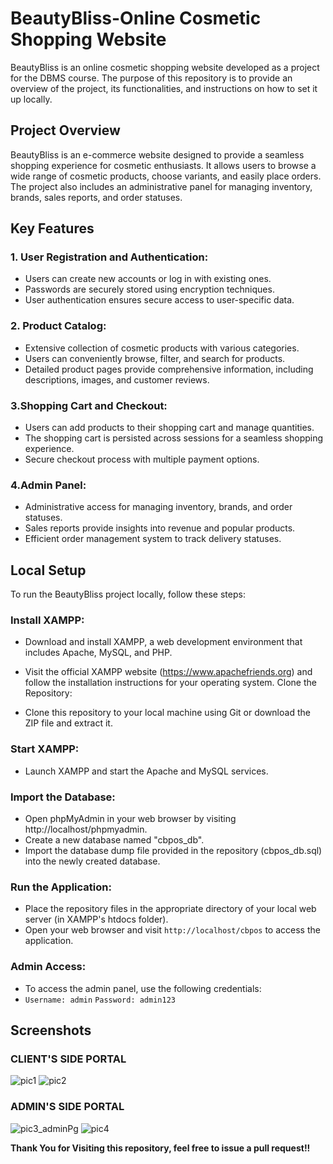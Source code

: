 # BeautyBliss-Online Cosmetic Shopping Website
BeautyBliss is an online cosmetic shopping website developed as a project for the DBMS course. The purpose of this repository is to provide an overview of the project, its functionalities, and instructions on how to set it up locally.

## Project Overview
BeautyBliss is an e-commerce website designed to provide a seamless shopping experience for cosmetic enthusiasts. It allows users to browse a wide range of cosmetic products, choose variants, and easily place orders. The project also includes an administrative panel for managing inventory, brands, sales reports, and order statuses.

## Key Features
### 1. User Registration and Authentication:

+ Users can create new accounts or log in with existing ones.
+ Passwords are securely stored using encryption techniques.
+ User authentication ensures secure access to user-specific data.
  
### 2. Product Catalog:

+ Extensive collection of cosmetic products with various categories.
+ Users can conveniently browse, filter, and search for products.
+ Detailed product pages provide comprehensive information, including descriptions, images, and customer reviews.
  
### 3.Shopping Cart and Checkout:

+ Users can add products to their shopping cart and manage quantities.
+ The shopping cart is persisted across sessions for a seamless shopping experience.
+ Secure checkout process with multiple payment options.
  
### 4.Admin Panel:

+ Administrative access for managing inventory, brands, and order statuses.
+ Sales reports provide insights into revenue and popular products.
+ Efficient order management system to track delivery statuses.

## Local Setup
To run the BeautyBliss project locally, follow these steps:

### Install XAMPP:

+ Download and install XAMPP, a web development environment that includes Apache, MySQL, and PHP.
+ Visit the official XAMPP website (https://www.apachefriends.org) and follow the installation instructions for your operating system.
Clone the Repository:

+ Clone this repository to your local machine using Git or download the ZIP file and extract it.
### Start XAMPP:

+ Launch XAMPP and start the Apache and MySQL services.
### Import the Database:

+ Open phpMyAdmin in your web browser by visiting http://localhost/phpmyadmin.
+ Create a new database named "cbpos_db".
+ Import the database dump file provided in the repository (cbpos_db.sql) into the newly created database.
### Run the Application:

+ Place the repository files in the appropriate directory of your local web server (in XAMPP's htdocs folder).
+ Open your web browser and visit `http://localhost/cbpos` to access the application.
### Admin Access:

+ To access the admin panel, use the following credentials:
+ `Username: admin` `Password: admin123`

## Screenshots 

### CLIENT'S SIDE PORTAL
![pic1](https://github.com/khushi0706/BeautyBliss-ShoppingWebsite/assets/96778933/200d1457-2a5f-4e39-9409-67300766b5e6)
![pic2](https://github.com/khushi0706/BeautyBliss-ShoppingWebsite/assets/96778933/dbac33c5-e8ca-402c-a91f-082221150472)
### ADMIN'S SIDE PORTAL
![pic3_adminPg](https://github.com/khushi0706/BeautyBliss-ShoppingWebsite/assets/96778933/d818954f-7d99-409e-9ce1-c13ff535436b)
![pic4](https://github.com/khushi0706/BeautyBliss-ShoppingWebsite/assets/96778933/eae5d03e-a393-41d6-a86d-f9de4c6843f9)


**Thank You for Visiting this repository, feel free to issue a pull request!!**
